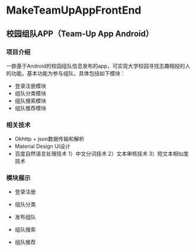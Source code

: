 # MakeTeamUpAppFrontEnd
## 校园组队APP（Team-Up App Android）
### 项目介绍
  一款基于Android的校园组队信息发布的app，可实现大学校园寻找志趣相投的人的功能。基本功能为参与组队，具体包括如下模块：
* 登录注册模块
* 组队分类模块
* 组队搜索模块
* 组队推荐模块
### 相关技术
* Okhttp + json数据传输和解析
* Material Design UI设计
* 百度自然语言处理技术
  1）中文分词技术
  2）文本审核技术
  3）短文本相似度技术
### 模块展示
* 登录注册
  
* 组队分类
  
* 发布组队
  
* 组队搜索
  
* 组队推荐
 

